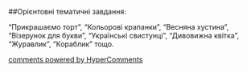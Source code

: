 <div id="hypercomments_widget" class="js-hypercomments-widget invisible"></div>

##Орієнтовні тематичні завдання:

“Прикрашаємо торт”, “Кольорові крапанки”, 
“Весняна хустина”, “Візерунок для букви”, “Українські свистунці”, “Дивовижна квітка”, “Журавлик”, “Кораблик” тощо.



<div class="js-hypercomments-container">
    <a href="http://hypercomments.com" class="hc-link" title="comments widget">comments powered by HyperComments</a>
</div>